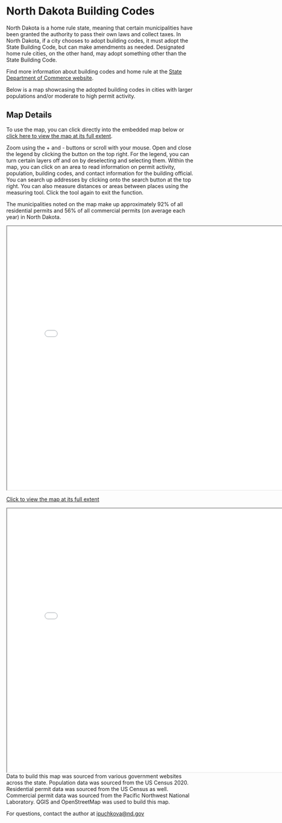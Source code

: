 # North Dakota Building Codes

North Dakota is a home rule state, meaning that certain municipalities have been granted the authority to pass their own laws and collect taxes. In North Dakota, if a city chooses to adopt building codes, it must adopt the State Building Code, but can make amendments as needed. Designated home rule cities, on the other hand, may adopt something other than the State Building Code.

Find more information about building codes and home rule at the [State Department of Commerce website](https://www.commerce.nd.gov/community-services/building-codes).

Below is a map showcasing the adopted building codes in cities with larger populations and/or moderate to high permit activity.

## Map Details

To use the map, you can click directly into the embedded map below or [click here to view the map at its full extent](map.html).

Zoom using the + and - buttons or scroll with your mouse. Open and close the legend by clicking the button on the top right. For the legend, you can turn certain layers off and on by deselecting and selecting them. Within the map, you can click on an area to read information on permit activity, population, building codes, and contact information for the building official. You can search up addresses by clicking onto the search button at the top right. You can also measure distances or areas between places using the measuring tool. Click the tool again to exit the function. 

The municipalities noted on the map make up approximately 92% of all residential permits and 56% of all commercial permits (on average each year) in North Dakota. 

<iframe src="map.html" height="700" width="800"></iframe>

[Click to view the map at its full extent](map.html)

<iframe src="map.html" height="700" width="800"></iframe>
Data to build this map was sourced from various government websites across the state. Population data was sourced from the US Census 2020. Residential permit data was sourced from the US Census as well. Commercial permit data was sourced from the Pacific Northwest National Laboratory. QGIS and OpenStreetMap was used to build this map. 


For questions, contact the author at ipuchkova@nd.gov
